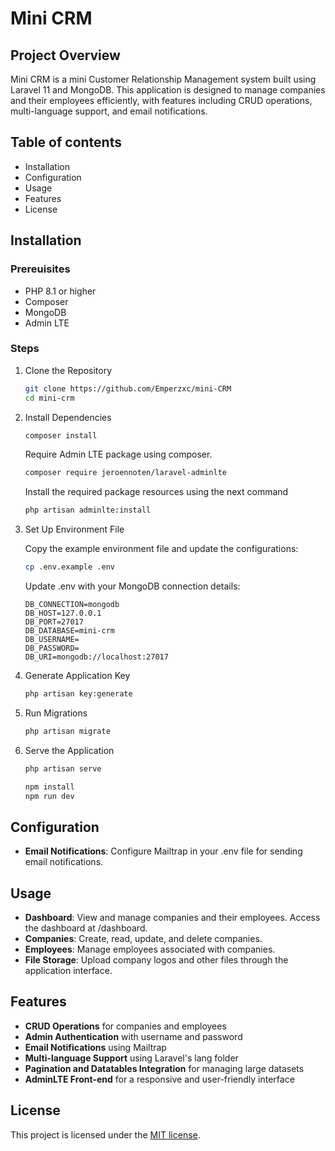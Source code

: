 # **Mini CRM**
## Project Overview

Mini CRM is a mini Customer Relationship Management system built using Laravel 11 and MongoDB. This application is designed to manage companies and their employees efficiently, with features including CRUD operations, multi-language support, and email notifications.

## Table of contents

* Installation
* Configuration
* Usage
* Features
* License

## Installation
### Prereuisites

* PHP 8.1 or higher
* Composer
* MongoDB
* Admin LTE

### Steps
1. Clone the Repository
   ```bash
   git clone https://github.com/Emperzxc/mini-CRM
   cd mini-crm
   ```

2. Install Dependencies
   ```bash
   composer install
   ```

   Require Admin LTE package using composer.
   ```bash
   composer require jeroennoten/laravel-adminlte
   ```
    
    Install the required package resources using the next command
    ```bash
    php artisan adminlte:install
    ```
3. Set Up Environment File

   Copy the example environment file and update the configurations:
   ```bash
   cp .env.example .env
   ```

    Update .env with your MongoDB connection details:
   
    ```env
    DB_CONNECTION=mongodb
    DB_HOST=127.0.0.1
    DB_PORT=27017
    DB_DATABASE=mini-crm
    DB_USERNAME=
    DB_PASSWORD=
    DB_URI=mongodb://localhost:27017
    ```
4. Generate Application Key
   
    ```bash
    php artisan key:generate
    ```
5. Run Migrations
   
    ```bash
    php artisan migrate
    ```
     
6. Serve the Application
   
    ```bash
    php artisan serve
    ```
     ```bash
    npm install
    npm run dev
    ```


## Configuration

* **Email Notifications**: Configure Mailtrap in your .env file for sending email notifications.

## Usage

* **Dashboard**: View and manage companies and their employees. Access the dashboard at /dashboard.
* **Companies**: Create, read, update, and delete companies.
* **Employees**: Manage employees associated with companies.
* **File Storage**: Upload company logos and other files through the application interface.

## Features

* **CRUD Operations** for companies and employees
* **Admin Authentication** with username and password
* **Email Notifications** using Mailtrap
* **Multi-language Support** using Laravel's lang folder
* **Pagination and Datatables Integration** for managing large datasets
* **AdminLTE Front-end** for a responsive and user-friendly interface

## License

This project is licensed under the [MIT license](https://opensource.org/licenses/MIT).
